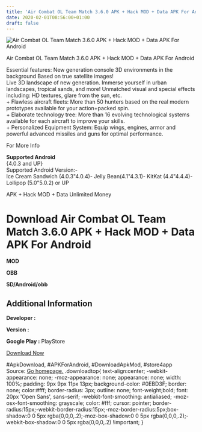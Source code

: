 ```yaml
---
title: 'Air Combat OL Team Match 3.6.0 APK + Hack MOD + Data APK For Android'
date: 2020-02-01T08:56:00+01:00
draft: false
---
```


![Air Combat OL Team Match 3.6.0 APK + Hack MOD + Data APK For Android](https://i0.wp.com/apkhome.net/wp-content/uploads/2016/12/Air-Combat-OL-Team-Match-3.6.0.png "Air Combat OL Team Match 3.6.0 APK + Hack MOD + Data APK For Android")

  

Air Combat OL Team Match 3.6.0 APK + Hack MOD + Data APK For Android

Essential features: New generation console 3D environments in the background Based on true satellite images!  
Live 3D landscape of new generation. Immerse yourself in urban landscapes, tropical sands, and more! Unmatched visual and special effects including: HD textures, glare from the sun, etc.  
\+ Flawless aircraft fleets: More than 50 hunters based on the real modern prototypes available for your action+packed spin.  
\+ Elaborate technology tree: More than 16 evolving technological systems available for each aircraft to improve your skills.  
\+ Personalized Equipment System: Equip wings, engines, armor and powerful advanced missiles and guns for optimal performance.

For More Info

**Supported Android**  
{4.0.3 and UP}  
Supported Android Version:-  
Ice Cream Sandwich (4.0.3"4.0.4)- Jelly Bean(4.1"4.3.1)- KitKat (4.4"4.4.4)- Lollipop (5.0"5.0.2) or UP

APK + Hack MOD + Data Unlimited Money

Download Air Combat OL Team Match 3.6.0 APK + Hack MOD + Data APK For Android
=============================================================================

**MOD**

**OBB**

**SD/Android/obb**

Additional Information
----------------------

**Developer :**

**Version :**

**Google Play :** PlayStore

  

[Download Now](https://store4app.co/post/air-combat-ol-team-match-3-6-0-apk-hack-mod-data-apk-for-android_1573670665)

  
#ApkDownload, #APKForAndroid, #DownloadApkMod, #store4app  
Source: [Go homepage.](https://store4app.co/post/air-combat-ol-team-match-3-6-0-apk-hack-mod-data-apk-for-android_1573670665) .downloadtop{ text-align:center; -webkit-appearance: none; -moz-appearance: none; appearance: none; width: 100%; padding: 9px 9px 11px 13px; background-color: #0EBD3F; border: none; color:#fff; border-radius: 3px; outline: none; font-weight;bold; font: 20px 'Open Sans', sans-serif; -webkit-font-smoothing: antialiased; -moz-osx-font-smoothing: grayscale; color: #fff; cursor: pointer; border-radius:15px;-webkit-border-radius:15px;-moz-border-radius:5px;box-shadow:0 0 5px rgba(0,0,0,.2);-moz-box-shadow:0 0 5px rgba(0,0,0,.2);-webkit-box-shadow:0 0 5px rgba(0,0,0,.2) !important; }